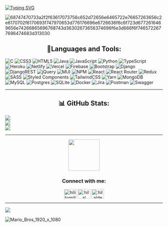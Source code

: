 
[![Typing SVG](https://readme-typing-svg.demolab.com?font=Lobster&size=25&pause=1000&color=BA90C6&center=true&vCenter=true&width=440&lines=Hello!+I+am+Hilal;I+am+a+Frontend+Developer;Welcome+to+my+GitHub+profile)](https://git.io/typing-svg)


![68747470733a2f2f63617073756c652d72656e6465722e76657263656c2e6170702f6170693f747970653d776176696e6726636f6c6f723d6772616469656e74266865696768743d36302673656374696f6e3d666f6f7465722677696474683d313030](https://github.com/hilaldedek/hilaldedek/assets/95539281/a7de8e0c-7cd0-4a68-ac2a-e34890ecf550)


<p align="center">
  <h2 align="center">🔧Languages and Tools:</h2>
</p>

![C](https://img.shields.io/badge/c-%2300599C.svg?style=for-the-badge&logo=c&logoColor=white) ![CSS3](https://img.shields.io/badge/css3-%231572B6.svg?style=for-the-badge&logo=css3&logoColor=white) ![HTML5](https://img.shields.io/badge/html5-%23E34F26.svg?style=for-the-badge&logo=html5&logoColor=white) ![Java](https://img.shields.io/badge/java-%23ED8B00.svg?style=for-the-badge&logo=java&logoColor=white) ![JavaScript](https://img.shields.io/badge/javascript-%23323330.svg?style=for-the-badge&logo=javascript&logoColor=%23F7DF1E) ![Python](https://img.shields.io/badge/python-3670A0?style=for-the-badge&logo=python&logoColor=ffdd54) ![TypeScript](https://img.shields.io/badge/typescript-%23007ACC.svg?style=for-the-badge&logo=typescript&logoColor=white) ![Heroku](https://img.shields.io/badge/heroku-%23430098.svg?style=for-the-badge&logo=heroku&logoColor=white) ![Netlify](https://img.shields.io/badge/netlify-%23000000.svg?style=for-the-badge&logo=netlify&logoColor=#00C7B7) ![Vercel](https://img.shields.io/badge/vercel-%23000000.svg?style=for-the-badge&logo=vercel&logoColor=white) ![Firebase](https://img.shields.io/badge/firebase-%23039BE5.svg?style=for-the-badge&logo=firebase) ![Bootstrap](https://img.shields.io/badge/bootstrap-%23563D7C.svg?style=for-the-badge&logo=bootstrap&logoColor=white) ![Django](https://img.shields.io/badge/django-%23092E20.svg?style=for-the-badge&logo=django&logoColor=white) ![DjangoREST](https://img.shields.io/badge/DJANGO-REST-ff1709?style=for-the-badge&logo=django&logoColor=white&color=ff1709&labelColor=gray) ![jQuery](https://img.shields.io/badge/jquery-%230769AD.svg?style=for-the-badge&logo=jquery&logoColor=white) ![MUI](https://img.shields.io/badge/MUI-%230081CB.svg?style=for-the-badge&logo=material-ui&logoColor=white) ![NPM](https://img.shields.io/badge/NPM-%23000000.svg?style=for-the-badge&logo=npm&logoColor=white) ![React](https://img.shields.io/badge/react-%2320232a.svg?style=for-the-badge&logo=react&logoColor=%2361DAFB) ![React Router](https://img.shields.io/badge/React_Router-CA4245?style=for-the-badge&logo=react-router&logoColor=white) ![Redux](https://img.shields.io/badge/redux-%23593d88.svg?style=for-the-badge&logo=redux&logoColor=white) ![SASS](https://img.shields.io/badge/SASS-hotpink.svg?style=for-the-badge&logo=SASS&logoColor=white) ![Styled Components](https://img.shields.io/badge/styled--components-DB7093?style=for-the-badge&logo=styled-components&logoColor=white) ![TailwindCSS](https://img.shields.io/badge/tailwindcss-%2338B2AC.svg?style=for-the-badge&logo=tailwind-css&logoColor=white) ![Yarn](https://img.shields.io/badge/yarn-%232C8EBB.svg?style=for-the-badge&logo=yarn&logoColor=white) ![MongoDB](https://img.shields.io/badge/MongoDB-%234ea94b.svg?style=for-the-badge&logo=mongodb&logoColor=white) ![MySQL](https://img.shields.io/badge/mysql-%2300f.svg?style=for-the-badge&logo=mysql&logoColor=white) ![Postgres](https://img.shields.io/badge/postgres-%23316192.svg?style=for-the-badge&logo=postgresql&logoColor=white) ![SQLite](https://img.shields.io/badge/sqlite-%2307405e.svg?style=for-the-badge&logo=sqlite&logoColor=white) ![Docker](https://img.shields.io/badge/docker-%230db7ed.svg?style=for-the-badge&logo=docker&logoColor=white) ![Jira](https://img.shields.io/badge/jira-%230A0FFF.svg?style=for-the-badge&logo=jira&logoColor=white) ![Postman](https://img.shields.io/badge/Postman-FF6C37?style=for-the-badge&logo=postman&logoColor=white) ![Swagger](https://img.shields.io/badge/-Swagger-%23Clojure?style=for-the-badge&logo=swagger&logoColor=white)

---
<p align="center">
  <h2 align="center">📊 GitHub Stats:</h2>
</p>


  ![](https://github-readme-stats.vercel.app/api?username=hilaldedek&theme=radical&hide_border=false&include_all_commits=true&count_private=false)<br/>
  ![](https://github-readme-streak-stats.herokuapp.com/?user=hilaldedek&theme=radical&hide_border=false)<br/>
  ![](https://github-readme-stats.vercel.app/api/top-langs/?username=hilaldedek&theme=radical&hide_border=false&include_all_commits=true&count_private=false&layout=compact)



---

<p align="center">
  <img src="https://media.giphy.com/media/LnQjpWaON8nhr21vNW/giphy.gif" width="100">
   <h3 align="center">Connect with me:</h3>
</p>
<p align="center">
<a href="https://twitter.com/hilitomilito1" target="blank"><img align="center" src="https://raw.githubusercontent.com/rahuldkjain/github-profile-readme-generator/master/src/images/icons/Social/twitter.svg" alt="hilitomilito1" height="30" width="40" /></a>
<a href="https://linkedin.com/in/hilal dedek" target="blank"><img align="center" src="https://raw.githubusercontent.com/rahuldkjain/github-profile-readme-generator/master/src/images/icons/Social/linked-in-alt.svg" alt="hilal dedek" height="30" width="40" /></a>
<a href="https://instagram.com/hilaldedek" target="blank"><img align="center" src="https://raw.githubusercontent.com/rahuldkjain/github-profile-readme-generator/master/src/images/icons/Social/instagram.svg" alt="hilaldedek" height="30" width="40" /></a>
</p>

--- 


<a href="https://visitcount.itsvg.in" align="center">
  <img src="https://visitcount.itsvg.in/api?id=hilaldedek&label=Profile%20Views&color=10&icon=5&pretty=false" />
</a>

![Mario_Bros_1920_x_1080](https://github.com/hilaldedek/hilaldedek/assets/95539281/ad3b6923-59ac-4485-b3c6-5da1233d2932)

